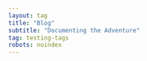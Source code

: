 ```yaml
---
layout: tag
title: "Blog"
subtitle: "Documenting the Adventure"
tag: testing-tags
robots: noindex
---
```

